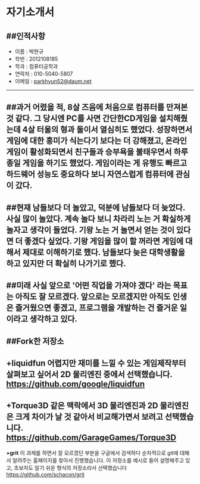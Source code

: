 # **자기소개서**
##인적사항
----
+ 이름 : 박현규
+ 학번 : 2012108185
+ 학과 : 컴퓨터공학과
+ 연락처 : 010-5040-5807
+ 이메일 : parkhyun52@daum.net
----
##과거
어렸을 적, 8살 즈음에 처음으로 컴퓨터를 만져본 것 같다. 그 당시엔 PC를 사면 간단한CD게임을 설치해줬는데 4살 터울의 형과 둘이서 열심히도 했었다. 성장하면서 게임에 대한 흥미가 식는다기 보다는 더 강해졌고, 온라인게임이 활성화되면서 친구들과 승부욕을 불태우면서 하루종일 게임을 하기도 했었다. 게임이라는 게 유행도 빠르고 하드웨어 성능도 중요하다 보니 자연스럽게 컴퓨터에 관심이 갔다.
----
##현재
남들보다 더 놀았고, 덕분에 남들보다 더 늦었다. 사실 많이 놀았다. 계속 놀다 보니 차라리 노는 거 확실하게 놀자고 생각이 들었다. 기왕 노는 거 놀면서 얻는 것이 있다면 더 좋겠다 싶었다. 기왕 게임을 많이 할 꺼라면 게임에 대해서 제대로 이해하기로 했다. 남들보다 늦은 대학생활을 하고 있지만 더 확실히 나가기로 했다.
----
##미래
사실 앞으로 '어떤 직업을 가져야 겠다' 라는 목표는 아직도 잘 모르겠다. 앞으로는 모르겠지만 아직도 인생은 즐거웠으면 좋겠고, 프로그램을 개발하는 건 즐거운 일이라고 생각하고 있다.
----
##Fork한 저장소
----
**+liquidfun**
어렵지만 재미를 느낄 수 있는 게임제작부터 살펴보고 싶어서 2D 물리엔진 중에서 선택했습니다.
https://github.com/google/liquidfun
----
**+Torque3D**
같은 맥락에서 3D 물리엔진과 2D 물리엔진은 크게 차이가 날 것 같아서 비교해가면서 보려고 선택했습니다.
https://github.com/GarageGames/Torque3D
----
**+grit**
이 과제를 하면서 잘 모르겠던 부분을 구글에서 검색하다 순차적으로 git에 대해서 알려주는 홈페이지를 찾아서 진행했습니다. 이 저장소를 예시로 들어 설명해주고 있고, 초보자도 알기 쉬운 형식의 저장소라서 선택했습니다
https://github.com/schacon/grit
